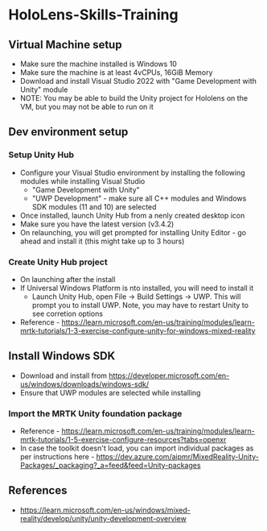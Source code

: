 # HoloLens-Skills-Training

## Virtual Machine setup
 * Make sure the machine installed is Windows 10
 * Make sure the machine is at least 4vCPUs, 16GiB Memory
 * Download and install Visual Studio 2022 with "Game Development with Unity" module
 * NOTE: You may be able to build the Unity project for Hololens on the VM, but you may not be able to run on it

## Dev environment setup

### Setup Unity Hub
 * Configure your Visual Studio environment by installing the following modules while installing Visual Studio
   * "Game Development with Unity"
   * "UWP Development" - make sure all C++ modules and Windows SDK modules (11 and 10) are selected
 * Once installed, launch Unity Hub from a nenly created desktop icon
 * Make sure you have the latest version (v3.4.2)
 * On relaunching, you will get prompted for installing Unity Editor - go ahead and install it (this might take up to 3 hours)

### Create Unity Hub project
 * On launching after the install
 * If Universal Windows Platform is nto installed, you will need to install it
   * Launch Unity Hub, open File -> Build Settings -> UWP. This will prompt you to install UWP. Note, you may have to restart Unity to see corretion options
 * Reference - https://learn.microsoft.com/en-us/training/modules/learn-mrtk-tutorials/1-3-exercise-configure-unity-for-windows-mixed-reality
 
## Install Windows SDK
 * Download and install from https://developer.microsoft.com/en-us/windows/downloads/windows-sdk/
 * Ensure that UWP modules are selected while installing

### Import the MRTK Unity foundation package
 * Reference - https://learn.microsoft.com/en-us/training/modules/learn-mrtk-tutorials/1-5-exercise-configure-resources?tabs=openxr
 * In case the toolkit doesn't load, you can import individual packages as per instructions here - https://dev.azure.com/aipmr/MixedReality-Unity-Packages/_packaging?_a=feed&feed=Unity-packages
 
## References
 * https://learn.microsoft.com/en-us/windows/mixed-reality/develop/unity/unity-development-overview